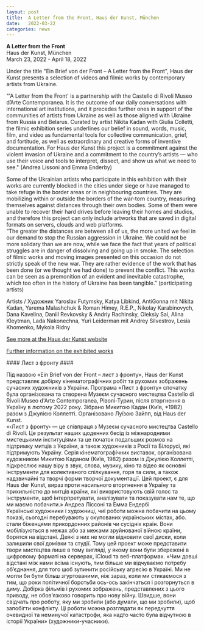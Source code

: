 ```yaml
---
layout: post
title:  A Letter from the Front, Haus der Kunst, München
date:   2022-03-22
categories: news
---
```


<section markdown="1" class="EN">

**A Letter from the Front** <br>
Haus der Kunst, München<br>
March 23, 2022 - April 18, 2022
<br>

Under the title "Ein Brief von der Front – A Letter from the Front", Haus der Kunst presents a selection of videos and filmic works by contemporary artists from Ukraine.
<br>

"'A Letter from the Front' is a partnership with the Castello di Rivoli Museo d’Arte Contemporanea. It is the outcome of our daily conversations with international art institutions, and it precedes further ones in support of the communities of artists from Ukraine as well as those aligned with Ukraine from Russia and Belarus. Curated by artist Nikita Kadan with Giulia Colletti, the filmic exhibition series underlines our belief in sound, words, music, film, and video as fundamental tools for collective communication, grief, and fortitude, as well as extraordinary and creative forms of inventive documentation. For Haus der Kunst this project is a commitment against the violent invasion of Ukraine and a commitment to the country’s artists — who use their voice and tools to interpret, dissect, and show us what we need to see." (Andrea Lissoni and Emma Enderby)
<br>

Some of the Ukrainian artists who participate in this exhibition with their works are currently blocked in the cities under siege or have managed to take refuge in the border areas or in neighbouring countries. They are mobilizing within or outside the borders of the war-torn country, measuring themselves against distances through their own bodies. Some of them were unable to recover their hard drives before leaving their homes and studios, and therefore this project can only include artworks that are saved in digital formats on servers, clouds and web platforms.
<br>
“The greater the distances are between all of us, the more united we feel in our demand to stop the Russian aggression in Ukraine. We could not be more solidary than we are now, while we face the fact that years of political struggles are in danger of dissolving and going up in smoke. The selection of filmic works and moving images presented on this occasion do not strictly speak of the new war. They are rather evidence of the work that has been done (or we thought we had done) to prevent the conflict. This works can be seen as a premonition of an evident and inevitable catastrophe, which too often in the history of Ukraine has been tangible.” (participating artists)
<br>

Artists / Художник
Yaroslav Futymsky, Katya Libkind, AntiGonna mit Nikita Kadan, Yarema Malashchuk & Roman Himey, R.E.P., Nikolay Karabinovych, Dana Kavelina, Daniil Revkovsky & Andriy Rachinsky, Oleksiy Sai, Alina Kleytman, Lada Nakonechna, Yuri Leiderman mit Andrey Silvestrov, Lesia Khomenkо, Mykola Ridny
<br>

[See more at the Haus der Kunst website](https://www.hausderkunst.de/en/eintauchen/ein-brief-von-der-front)
<br>

[Further information on the exhibited works](https://d2hi6w5g1vcm9d.cloudfront.net/exhibitions/A-Letter-from-the-Front_EN_Print-Out.pdf?mtime=20220323122543)

</section>

<section markdown="1" class="UKR">
#### Лист з фронту ####

Під назвoю «Ein Brief von der Front – лист з фронту», Haus der Kunst представляє добірку кінематографічних робіт та рухомих зображень сучасних художників з України. Програма «Лист з фронту» спочатку була організованa та створена Музеєм сучасного мистецтва Castello di Rivoli Museo d'Arte Contemporanea, Ріволі-Турин, після вторгнення в Україну в лютому 2022 року. Зібранo Микитoю Кадан (Київ, *1982) разом з Джулією Коллетті. Організовано Луїзою Зайпп, від Haus der Kunst.
<br>
«‹Лист з фронту› — це співпраця з Музеєм сучасного мистецтва Castello di Rivoli. Це результат наших щоденних бесід із міжнародними мистецькими інституціями та це початок подальших розмов на підтримку митців з України, а також художників з Росії та Білорусі, які підтримують Україну. Серія кінематографічних виставок, організована художником Микитою Каданом (Київ, 1982) разом із Джулією Коллетті, підкреслює нашу віру в звук, слова, музику, кіно та відео як основні інструменти для колективного спілкування, горя та сили, а також надзвичайні та творчі форми творчої документації. Цей проект, є для Haus der Kunst, вираз проти насильного вторгнення в Україну та прихильністю до митців країни, які використовують свій голос та інструменти, щоб інтерпретувати, аналізувати та показувати нам те, що ми маємо побачити.» Андреа Ліссоні та Емма Ендербі
<br>
Українські xудожники i xудожницi, чиї роботи можна побачити на цьому показі, сьогодні перебувають у окупованих українських містах, або. стали біженцями прикордонних районів чи сусідніх країн. Вони мобілізуються в межах або за межами зруйнованої війною країни, борятся на відстані. Деякі з них не могли відновити свої диски, коли залишили свої домівки та студії. Тому цей проект може представити твори мистецтва лише в тому вигляді, у якому вони були збережені в цифровому форматі на серверах, iCloud та веб-платформах.
«Чим довшi відстані між нами всіма icнують, тим більше ми відчуваємо потребу об’єднання, для тoго шoб зупинити російську агресію в Україні. Ми не могли би бути більш згуртованими, ніж зараз, коли ми стикаємося з тим, що роки політичної боротьби ось-ось закінчаться і розгорнуться в диму. Добірка фільмів і рухомих зображень, представлених з цього приводу, не обов’язково говорить про нову війну. Швидше, вони свідчать про роботу, яку ми зробили (або думали, що ми зробили), щоб запобігти конфлікту. Ці роботи можна розглядати як передчуття очевидної та неминучої катастрофи, яка надто часто була відчутною в історії України» (художники-учасники).
</section>
